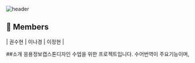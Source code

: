 ![header](https://capsule-render.vercel.app/api?type=waving&color=e9ff70&height=300&section=header&text=SOOHYUNEE&fontSize=60&fontColor=000000&animation=fadeIn&fontAlignY=38&desc=&descAlignY=55&descAlign=70)

## :busts_in_silhouette: Members

| 권수현 | 이나경 | 이정현 |


##소개
응용정보캡스톤디자인 수업을 위한 프로젝트입니다.
수어번역이 주요기능이며, 
